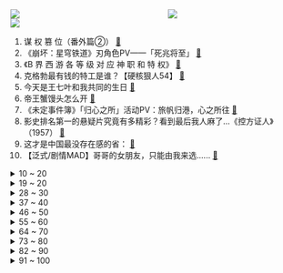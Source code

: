 <div >
	<a style="float:left;width:55%;" href = "https://github.com/anuraghazra/github-readme-stats">
	 <img src = "https://github-readme-stats.vercel.app/api?username=iuuuuuaena&theme=buefy&show_icons=true"/>
	</a>
	<a  style="float:right;width:45%" href = "https://github.com/anuraghazra/github-readme-stats">
	 <img  src="https://github-readme-stats.vercel.app/api/top-langs/?username=anuraghazra&layout=compact"/>
	</a>
	</div>

[![](https://img.shields.io/badge/jxd-@jxdgogogo.xyz-yellowgreen.svg)](https://www.jxdgogogo.xyz)<br>
1. 谋 权 篡 位（番外篇②） [:link:](//www.bilibili.com/video/BV1YF41197Lj) <br>
2. 《崩坏：星穹铁道》刃角色PV——「死兆将至」 [:link:](//www.bilibili.com/video/BV12h4y1j7Pw) <br>
3. 《B 界 西 游 各 等 级 对 应 神 职 和 特 权》 [:link:](//www.bilibili.com/video/BV11h4y1j7Z3) <br>
4. 克格勃最有钱的特工是谁？【硬核狠人54】 [:link:](//www.bilibili.com/video/BV1jF411Q7ke) <br>
5. 今天是王七叶和我共同的生日 [:link:](//www.bilibili.com/video/BV1114y1R7JK) <br>
6. 帝王蟹馒头怎么开 [:link:](//www.bilibili.com/video/BV12x4y1o7uR) <br>
7. 《未定事件簿》「归心之所」活动PV：旅帆归港，心之所往 [:link:](//www.bilibili.com/video/BV1VN411279K) <br>
8. 影史排名第一的悬疑片究竟有多精彩？看到最后我人麻了…《控方证人》（1957） [:link:](//www.bilibili.com/video/BV1NP411k7oq) <br>
9. 这才是中国最没存在感的省： [:link:](//www.bilibili.com/video/BV1jX4y1Y73Z) <br>
10. 【泛式/剧情MAD】哥哥的女朋友，只能由我来选...... [:link:](//www.bilibili.com/video/BV1sW4y1Z7pn) <br>
<details>
<summary>10 ~ 20</summary>

11. 随 机 鬼 畜（五） [:link:](//www.bilibili.com/video/BV1xh4y1Z7R8) <br>
12. 《西辛2》曾经他是蝌蚪，一场意外给送走 [:link:](//www.bilibili.com/video/BV1EP411k7o1) <br>
13. “没有点艺术细胞很难刷到～” [:link:](//www.bilibili.com/video/BV1uV4y1h7wr) <br>
14. 【真 我的世界】桃花源记但故事真相鬼畜级 [:link:](//www.bilibili.com/video/BV1iP411y7ao) <br>
15. 【318大乱斗】尖叫鸡蒙眼打人挑战之暑假四件套，卧薪尝胆掸！ [:link:](//www.bilibili.com/video/BV1LF411979x) <br>
16. 【拿瓦吐槽】铠甲衰于拿瓦？不可能！这才是国产特摄最香的作品！！！ [:link:](//www.bilibili.com/video/BV1wX4y1v7nL) <br>
17. 从目前的形势上看，我的养老问题应该不是什么大问题 [:link:](//www.bilibili.com/video/BV15F411Q7jN) <br>
18. 我买了七千元的国产防弹盾牌！是什么体验？巴雷特终于来了！ [:link:](//www.bilibili.com/video/BV1Yk4y1P7HR) <br>
19. 在冰冷的家里，只有游戏能温暖孩子。 [:link:](//www.bilibili.com/video/BV1XM4y1j75P) <br>
</details>
<details>
<summary>19 ~ 20</summary>

20. 店家：6，你猜我为什么不笑 [:link:](//www.bilibili.com/video/BV19M4y1x7cm) <br>
21. 你被逮捕了！! [:link:](//www.bilibili.com/video/BV1Qj411d7CW) <br>
22. 如何在夏日提升快感？ [:link:](//www.bilibili.com/video/BV16V411N7G9) <br>
23. 超燃格斗爽片！博伊卡vs监狱之王，拳拳到肉！ [:link:](//www.bilibili.com/video/BV1em4y1j7i3) <br>
24. 远看是鸡脖，近看是大蛇 [:link:](//www.bilibili.com/video/BV1WV4y1b7oa) <br>
25. （西格玛·狮兄 差 点 中 了 女 人 的 陷 阱） [:link:](//www.bilibili.com/video/BV1vM4y1x79Z) <br>
26. 和它玩牌根本不会赢啊 [:link:](//www.bilibili.com/video/BV1rF41197gg) <br>
27. 世界名校的学生到底多了解中国？ [:link:](//www.bilibili.com/video/BV1qu411j7r6) <br>
28. 评分9.1治愈电影，在生命中的每一天用心去爱！高分经典《音乐之声》 [:link:](//www.bilibili.com/video/BV1Tg4y1A7fw) <br>
</details>
<details>
<summary>28 ~ 30</summary>

29. 都什么年代，谁还吃传统人参果？！！ [:link:](//www.bilibili.com/video/BV1VP411k7iW) <br>
30. MC当生物射出10万支箭，万箭齐发生存？ [:link:](//www.bilibili.com/video/BV1ig4y1w73d) <br>
31. 超燃国产突袭 [:link:](//www.bilibili.com/video/BV1ej411d7Jf) <br>
32. 拒绝加入结束乐队的下场... [:link:](//www.bilibili.com/video/BV16V411N7KA) <br>
33. 12万人打出8.2分，这部电影凭什么叫好又叫座？ [:link:](//www.bilibili.com/video/BV1Xx4y1d7CC) <br>
34. 10年以后，我的同桌生了我们的孩子…………… [:link:](//www.bilibili.com/video/BV1Uu41157d4) <br>
35. 欧洲小孩真的喜欢过暑假吗？ [:link:](//www.bilibili.com/video/BV1iF41197Fj) <br>
36. 忙里忙外多辛苦，喝杯奶茶算什么！ [:link:](//www.bilibili.com/video/BV1kh4y1Z7V3) <br>
37. 请尊重  不喜欢可以滑走 不要诋毁噢加油 [:link:](//www.bilibili.com/video/BV1G94y1B7Hr) <br>
</details>
<details>
<summary>37 ~ 40</summary>

38. 《巴巴拉老魔仙》 豆瓣拒绝评分！ [:link:](//www.bilibili.com/video/BV1cm4y1J7wc) <br>
39. 好声音系列已完结！我玩的就是真实！ [:link:](//www.bilibili.com/video/BV1xz4y1J7ZN) <br>
40. 田柾国Solo新曲Seven (feat. Latto)MV公开 [:link:](//www.bilibili.com/video/BV1ZN41117Ji) <br>
41. 小球逆袭称王之路 [:link:](//www.bilibili.com/video/BV1Tx4y1o7y8) <br>
42. 探秘全球最火中餐厅！黄晓明给我做饭吃！花4W能吃什么 [:link:](//www.bilibili.com/video/BV1SM4y1x7KR) <br>
43. 《 天 价 水 果 》第六期 [:link:](//www.bilibili.com/video/BV1Yj411Z78w) <br>
44. 关于我喜欢的男生喜欢我弟这件事 [:link:](//www.bilibili.com/video/BV1Hk4y1N7D6) <br>
45. 【中年爱情图鉴】中年人的爱情：无糖，但降火 [:link:](//www.bilibili.com/video/BV1Q8411D7zX) <br>
46. 我宁愿痛苦，也不要麻木！ [:link:](//www.bilibili.com/video/BV1bj411Z7b1) <br>
</details>
<details>
<summary>46 ~ 50</summary>

47. 【阿斗】53万人打出8.6分！如果你被生活压的喘不过气，一定要来看看这部电影！《海边的曼彻斯特》 [:link:](//www.bilibili.com/video/BV1UX4y1a7Ym) <br>
48. 第一次在河南看到流星，真的很激动！ [:link:](//www.bilibili.com/video/BV1aX4y1a73w) <br>
49. 一剑全破气球！年少时的幻想，终将照进现实！ [:link:](//www.bilibili.com/video/BV1ku4y1U7Dh) <br>
50. 塔防的琛总泪奔漫展舞台 [:link:](//www.bilibili.com/video/BV1YV4y1b7VJ) <br>
51. 解决问题的方式绝不止一种！ [:link:](//www.bilibili.com/video/BV1jP411k7um) <br>
52. 哼 你可瞧好了！ [:link:](//www.bilibili.com/video/BV1hP411y7bR) <br>
53. 遇事不慌使用飞雷神 [:link:](//www.bilibili.com/video/BV1b94y1B7Bc) <br>
54. 对话陶喆!!新专辑幕后首度揭晓!丨陶喆专访上集【HOPICO x 声音速写ep27】 [:link:](//www.bilibili.com/video/BV1ek4y1V7ng) <br>
55. 29.9的网红千层蛋糕，真的值得吗？帅小伙试一下！ [:link:](//www.bilibili.com/video/BV1Qu41157n6) <br>
</details>
<details>
<summary>55 ~ 60</summary>

56. 仨战士冲到北京又吃了唐老师23道菜 [:link:](//www.bilibili.com/video/BV1b14y1d7iH) <br>
57. 新粉不知道按摩充电宝，老粉不用多介绍了吧，哈哈，回味一下，你是哪个视频关注咱的？ [:link:](//www.bilibili.com/video/BV19M4y1x7tp) <br>
58. 《柯南》可恨！男人用计，隔空将妻子困在深海！ [:link:](//www.bilibili.com/video/BV1Tg4y1A7ZQ) <br>
59. “溥仪の小曲，但是...” [:link:](//www.bilibili.com/video/BV1E8411D75k) <br>
60. 《 让 爱 情 飞 》 [:link:](//www.bilibili.com/video/BV19m4y1E7o1) <br>
61. 让老板下个早班 [:link:](//www.bilibili.com/video/BV14u41157oJ) <br>
62. 成人M码 小狗穿正好？！女装尺码别太离谱！ [:link:](//www.bilibili.com/video/BV1h14y1d7yA) <br>
63. AI绘画又在偷偷进化了！生成的每张图都强得离谱 [:link:](//www.bilibili.com/video/BV1cN411276X) <br>
64. (G)I-DLE - I DO (官方MV) [:link:](//www.bilibili.com/video/BV1ax4y1o7nS) <br>
</details>
<details>
<summary>64 ~ 70</summary>

65. 【布莱泽奥特曼开播吐槽】宇宙野人╳宇宙灵长类√ [:link:](//www.bilibili.com/video/BV1494y1B79q) <br>
66. 寸劲入毫针 [:link:](//www.bilibili.com/video/BV15V411T7ZN) <br>
67. 我考考你们，唐完了之后是？ [:link:](//www.bilibili.com/video/BV1KN41127Ag) <br>
68. 火不火麒麟不重要，主要是想回归CF战场了！ [:link:](//www.bilibili.com/video/BV1Km4y1J7ak) <br>
69. 一月没回村，产能过剩、食物泛滥，漠叔心急如焚 [:link:](//www.bilibili.com/video/BV1tu41157zS) <br>
70. 看似离谱实际很好用的p图小技巧！艾特闺蜜来看！ [:link:](//www.bilibili.com/video/BV1kh4y1Z71j) <br>
71. 你把屈原包里面了？ [:link:](//www.bilibili.com/video/BV1s94y1B76e) <br>
72. 他说要建设祖国的西北，你可以选择摆烂，但请不要给一腔热血的人泼冷水。 [:link:](//www.bilibili.com/video/BV1iW4y1o73v) <br>
73. 《青水玩家》 [:link:](//www.bilibili.com/video/BV1994y1B7JB) <br>
</details>
<details>
<summary>73 ~ 80</summary>

74. 当情侣两人学会胡说八道文学有多欢乐 [:link:](//www.bilibili.com/video/BV1XV411T73d) <br>
75. 真的有那么好笑吗？ [:link:](//www.bilibili.com/video/BV1wh4y1f7GJ) <br>
76. 想看原皮么 [:link:](//www.bilibili.com/video/BV18M4y1x7mm) <br>
77. 高德地图每年支出数十亿，它靠什么赚钱？ [:link:](//www.bilibili.com/video/BV11j411Z7Wj) <br>
78. 网红“报恩彩虹西瓜”，究竟是来报恩的还是报仇？？ [:link:](//www.bilibili.com/video/BV1g8411D78t) <br>
79. 说服人工智能让我下楼买馒头 [:link:](//www.bilibili.com/video/BV1p14y1d7Yu) <br>
80. 科技锁之下的海拉鲁飞行载具发展史，千万玩家两个月的技术探索之路 [:link:](//www.bilibili.com/video/BV1E14y197qN) <br>
81. 我推的牢子 [:link:](//www.bilibili.com/video/BV1k94y1q7Ak) <br>
82. 【时代少年团】「叁重楼」人物先导片-「先遣」 [:link:](//www.bilibili.com/video/BV1Ax4y1o7Yv) <br>
</details>
<details>
<summary>82 ~ 90</summary>

83. 部队里不同人面对叠被子！ [:link:](//www.bilibili.com/video/BV1YV411T77F) <br>
84. 我的世界 但是所有矿物量增加1000倍!!!矿物比石头多？环行旅舍 [:link:](//www.bilibili.com/video/BV1kj411Z7Ss) <br>
85. “主播我只给你留了一个648 帮我满命” [:link:](//www.bilibili.com/video/BV1tV411N7bt) <br>
86. 花3个月工资吃一顿饭，是什么水平？《编辑部的故事》P8 [:link:](//www.bilibili.com/video/BV1MP411y7gs) <br>
87. 南明逆转！假如大明没有灭亡.......②【维多利亚3：AD1648】 [:link:](//www.bilibili.com/video/BV1Sm4y1E729) <br>
88. 当射击游戏遇上印度神剧 [:link:](//www.bilibili.com/video/BV1B8411U7Wv) <br>
89. 这八秒！是我最后的倔强！！！ [:link:](//www.bilibili.com/video/BV12x4y1o75N) <br>
90. 逆天寒是什么梗【梗指南】 [:link:](//www.bilibili.com/video/BV1pP411y7fV) <br>
91. 撒库拉酱的罪行 [:link:](//www.bilibili.com/video/BV16k4y1P7ud) <br>
</details>
<details>
<summary>91 ~ 100</summary>

92. 假如许沁在孟宴臣死后重生｜改写结局 [:link:](//www.bilibili.com/video/BV1Ju4y1S7pc) <br>
93. 【轰】非得这么读评论是吧！！！ [:link:](//www.bilibili.com/video/BV1Th4y1f7Vo) <br>
94. 空调对于广东的意义有多大 [:link:](//www.bilibili.com/video/BV1t94y1B7pZ) <br>
95. 我宣布，我谈恋爱了！ [:link:](//www.bilibili.com/video/BV1o14y1X714) <br>
96. 原神刀妹vs小明剑魔！原神即自信，王者也不惧！#真金白银vs最强王者 [:link:](//www.bilibili.com/video/BV1LN41127Rj) <br>
97. 被迫躺平，曹操也想努力呀，可是环境不允许 [:link:](//www.bilibili.com/video/BV1YW4y1o7Mn) <br>
98. 有多少部电影你们看过？ [:link:](//www.bilibili.com/video/BV1N94y1B7Cs) <br>
99. 上海贝壳嘉年华贝类展览，快去看 [:link:](//www.bilibili.com/video/BV1hP411k7ew) <br>
100. 【水果猎人】三分教你学会挑报恩榴莲 [:link:](//www.bilibili.com/video/BV1zF41197hv) <br>
</details>
